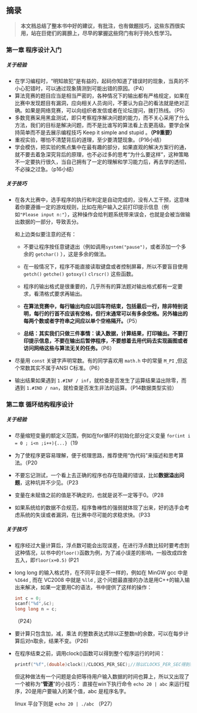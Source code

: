 ## 摘录

> **本文档总结了整本书中好的建议，有批注，也有做题技巧，这些东西很实用，站在巨佬们的肩膀上，尽早的掌握这些窍门有利于持久性学习。**

### 第一章 程序设计入门

##### 关于经验

- 在学习编程时，“明知故犯”是有益的，起码你知道了错误时的现象，当真的不小心犯错时，可以通过现象猜测到可能出错的原因。（P4）
- 算法竞赛的题目应当是相当严密的，各种情况下的输出都有严格规定，如果在比赛中发现题目有漏洞，应向相关人员询问，不要认为自己的看法就是绝对正确。如果是网络竞赛，可以向组织者发信或者在论坛提问，拨打热线。（P5）
- 多数竞赛采用黑盒测试，即只考察程序解决问题的能力，而不关心采用了什么方法，我们的目标是解决问题，而不是比谁写的算法看上去更高级。要学会保持简单而不是去展示编程技巧 Keep it simple and stupid 。**（P9重要）**
- 重视实验，哪怕不清楚背后的道理，至少要清楚现象。（P16小结）
- 学会模仿，把实验的焦点集中在最有趣的部分，如果直观的解决方案行的通，就不要去着急深究背后的原理，也不必过多的思考“为什么要这样”，这种策略不一定要执行很久，当自己拥有了一定的理解和学习能力后，再去学的透彻，不必操之过急。（p16小结）

##### 关于技巧

- 在各大比赛中，选手程序的执行和判定是自动完成的，没有人工干预，这意味着你要遵循一定的游戏规则，比如在用户输入之前打印提示信息（例如`"Please input n:"`），这种操作会给判题系统带来误会，也就是会被当做输出数据的一部分，导致丢分。

  和上边类似要注意的还有：

  - 不要让程序按任意键退出（例如调用`system("pause")`，或者添加一个多余的 `getchar()` ），这是多余的做法。

  - 在一般情况下，程序不能直接读取键盘或者控制屏幕，所以不要盲目使用 `getch()` `getche()` `gotoxy()` `clrscr()` 这些函数。 
  - 程序的输出格式是很重要的，几乎所有的算法题对输出格式都有一定要求，看清格式要求再输出。
  - **在算法竞赛中，每行输出均应以回车符结束，包括最后一行，除非特别说明，每行的行首不应该有空格，但行末通常可以有多余空格。另外输出的每两个数或者字符串之间应以单个空格隔开。**（P5）
  - **总结：其实我们只做三件事情：读入数据，计算结果，打印输出。不要打印提示信息，不要在输出后暂停程序，不要想着去用代码去实现画图或者访问网络这些与算法无关的任务。**（P6）

- 尽量用 `const` 关键字声明常数。有的同学喜欢用 `math.h` 中的常量 `M_PI` ,但这个常数其实不属于ANSI C标准。（P6）

- 输出结果如果遇到 `1.#INF / inf`，就检查是否发生了运算结果溢出除零，而遇到 `1.#IND / nan`，就检查是否发生非法的运算。（P14数据类型实验）

### 第二章 循环结构程序设计

##### 关于经验

- 尽量缩短变量的额定义范围，例如在for循环的初始化部分定义变量  `for(int i = 0 ; i<n ;i++){...}`（19

- 为了使程序更容易理解，便于梳理思路，推荐使用“伪代码”来描述和思考算法。（P20

- 不要忘记测试，一个看上去正确的程序也存在隐藏的错误，比如**数据溢出问题**，这种坑并不少见。（P23

- 变量在未赋值之前的值是不确定的，也就是说不一定等于0。（P28

- 如果系统给的数据不合规范，程序鲁棒性的强弱就体现了出来，好的选手会考虑系统的失误或者漏洞，在比赛中尽可能的求稳求快。（P33

  

##### 关于技巧

- 程序经过大量计算后，浮点数可能会出现误差，在进行浮点数比较时要考虑到这种情况，以书中的`floor()`函数为例，为了减小误差的影响，一般改成四舍五入，即`floor(x+0.5)`   (P21

- long long 的输入格式符，在不同平台是不一样的，例如在 MinGW gcc 中是 `%I64d`  , 而在 VC2008 中就是 `%lld` , 这个问题最直接的办法是用C++的输入输出来解决，如果一定要用C的语法，书中提供了这样的操作：

  ```c
  int c = 0;
  scanf("%d",&c);
  long long n = c;
  ```

  （P24）

- 要计算只包含加，减，乘法 的整数表达式除以正整数n的余数，可以在每步计算后对n取余，结果不变。（P26)

- 在程序结束之前，调用clock()函数可以得到整个程序运行的时间：

  ```c
  printf("%f",(double)clock()/CLOCKS_PER_SEC);//除以CLOCKS_PER_SEC得到秒数
  ```

  但这种做法有一个问题是会把等待用户输入数据的时间也算上，所以又出现了一个被称为“**管道**”的小技巧：
  直接在win下执行命令 `echo 20 | abc` 来运行程序，20是用户要输入的某个值，abc 是程序名字。

  linux 平台下则是 `echo 20 | ./abc`   （P27）

  